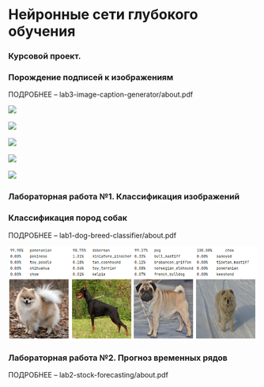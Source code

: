 # Нейронные сети глубокого обучения

### Курсовой проект.
### Порождение подписей к изображениям

ПОДРОБНЕЕ – lab3-image-caption-generator/about.pdf

![](https://raw.githubusercontent.com/algorithm-ssau/image-caption-generator/main/lab3-image-caption-generator/images/readme-1.png)

![](https://raw.githubusercontent.com/algorithm-ssau/image-caption-generator/main/lab3-image-caption-generator/images/readme-2.png)

![](https://raw.githubusercontent.com/algorithm-ssau/image-caption-generator/main/lab3-image-caption-generator/images/readme-3.png)

![](https://raw.githubusercontent.com/algorithm-ssau/image-caption-generator/main/lab3-image-caption-generator/images/readme-4.png)

![](https://raw.githubusercontent.com/algorithm-ssau/image-caption-generator/main/lab3-image-caption-generator/images/readme-5.png)

### Лабораторная работа №1. Классификация изображений
### Классификация пород собак

ПОДРОБНЕЕ – lab1-dog-breed-classifier/about.pdf

![](https://raw.githubusercontent.com/algorithm-ssau/generating-image-captions/main/lab1-dog-breed-classifier/about.png)

### Лабораторная работа №2. Прогноз временных рядов

ПОДРОБНЕЕ – lab2-stock-forecasting/about.pdf